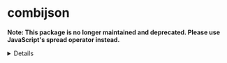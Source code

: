 # combijson

**Note: This package is no longer maintained and deprecated. Please use JavaScript's spread operator instead.**
  
  
<details>  
  
```shell
yarn add combijson # or:
npm install --save combijson
```

This module helps you with easy and fast merging of several objects and/or JSON strings:

```javascript
const combijson = require('combijson');

const obj1 = {hello: 'world'};
const obj2 = {hello: 'there', node: 'rocks'};

combijson([obj1, obj2]); // {hello: 'world', node: 'rocks'}

const obj3 = '{"hello": "there"}';
const obj4 = {hello: 'world'};

combijson([obj3, obj4]); // {hello: 'there'}

const obj5 = {};
const obj6 = {hello: {there: true}};
const obj7 = {hello: {there: false}};

combijson([obj5, obj6, obj7]); // {hello: {there: true}}
```

`combijson` accepts one array as an argument which can hold several objects. The index of each object represents its priority: `combijson` will go over each object starting with the one at index 0, all values of the following objects will only be added to the resulting object, so values from 'superior' objects won't be overwritten.

For example, if you want to create a configuration based on a template and user data, you could do:

```javascript
const config = combijson([userdata, template]);
```

In this case, all user data would be added to the final object, and template keys would only be added if they don't yet exist in the `userdata` object already.

You can also pass an empty object/no argument at all without causing errors. The result would be an empty object.

</details>  
